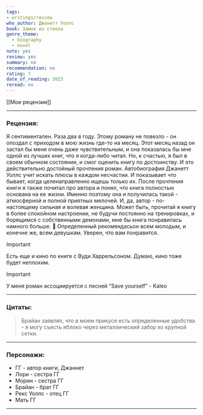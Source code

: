 ```yaml
---
tags: 
- writings/review
who_author: Джанетт Уоллс
book: Замок из стекла
genre_theme:
  - biography
  - novel
note: yes
review: yes
summary: no
recommendation: no
rating: 7
date_of_reading: 2023
reread: no
---
```

[[Мои рецензии]]

---
### Рецензия:
Я сентиментален. Раза два в году.
Этому роману не повезло - он опоздал с приходом в мою жизнь где-то на месяц. Этот месяц назад он застал бы меня очень даже чувствительным, и она показалась бы мне одной из лучших книг, что я когда-либо читал.
Но, к счастью, я был в своем обычном состоянии, и смог оценить книгу по достоинству.
И это действительно достойный прочтения роман. Автобиография Джанетт Уоллс учит искать плюсы в каждом несчастии. И показывает что бывает, когда целенаправленно ищешь только их.
После прочтения книги я также почитал про автора и понял, что книга полностью основана на ее жизни. Именно поэтому она и получилась такой - атмосферной и полной приятных мелочей. И, да, автор - по-настоящему сильная и волевая женщина.
Может быть, прочитай я книгу в более спокойном настроении, не будучи постоянно на тренировках, и борящимся с собственными демонами, мне бы книга понравилась намного больше.
📌 Определенный рекомендасьон всем молодым, и конечне же, всем девушкам. Уверен, что вам понравится.

> [!important]  
> Есть еще и кино по книге с Вуди Харрельсоном. Думаю, кино тоже будет неплохим.  
  
> [!important]  
> У меня роман ассоциируется с песней “Save yourself” - Kaleo  
---
### Цитаты:

> Брайан заявлял, что в моем прикусе есть определенные удобства - я могу съесть яблоко через металлический забор из крупной сетки.
---
### Персонажи:
- ГГ - автор книги, Джаннет
- Лори - сестра ГГ
- Морин - сестра ГГ
- Брайан - брат ГГ
- Рекс Уоллс - отец ГГ
- Мать ГГ
---